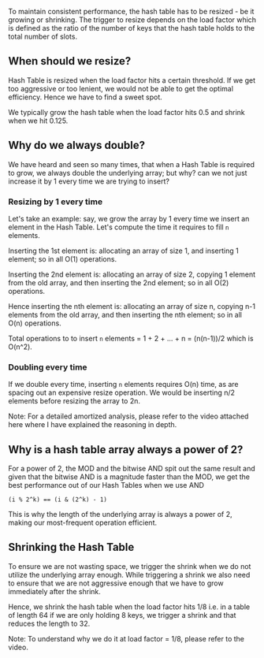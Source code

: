 To maintain consistent performance, the hash table has to be resized - be it growing or shrinking. The trigger to resize depends on the load factor which is defined as the ratio of the number of keys that the hash table holds to the total number of slots.

## When should we resize?

Hash Table is resized when the load factor hits a certain threshold. If we get too aggressive or too lenient, we would not be able to get the optimal efficiency. Hence we have to find a sweet spot.

We typically grow the hash table when the load factor hits 0.5 and shrink when we hit 0.125.

## Why do we always double?

We have heard and seen so many times, that when a Hash Table is required to grow, we always double the underlying array; but why? can we not just increase it by 1 every time we are trying to insert?

### Resizing by 1 every time

Let's take an example: say, we grow the array by 1 every time we insert an element in the Hash Table. Let's compute the time it requires to fill `n` elements.

Inserting the 1st element is: allocating an array of size 1, and inserting 1 element; so in all O(1) operations.

Inserting the 2nd element is: allocating an array of size 2, copying 1 element from the old array, and then inserting the 2nd element; so in all O(2) operations.

Hence inserting the nth element is: allocating an array of size n, copying n-1 elements from the old array, and then inserting the nth element; so in all O(n) operations.

Total operations to to insert `n` elements = 1 + 2 + ... + n = (n(n-1))/2 which is O(n^2).

### Doubling every time

If we double every time, inserting `n` elements requires O(n) time, as are spacing out an expensive resize operation. We would be inserting n/2 elements before resizing the array to 2n.

Note: For a detailed amortized analysis, please refer to the video attached here where I have explained the reasoning in depth.

## Why is a hash table array always a power of 2?

For a power of 2, the MOD and the bitwise AND spit out the same result and given that the bitwise AND is a magnitude faster than the MOD, we get the best performance out of our Hash Tables when we use AND

```
(i % 2^k) == (i & (2^k) - 1)
```

This is why the length of the underlying array is always a power of 2, making our most-frequent operation efficient.

## Shrinking the Hash Table

To ensure we are not wasting space, we trigger the shrink when we do not utilize the underlying array enough. While triggering a shrink we also need to ensure that we are not aggressive enough that we have to grow immediately after the shrink.

Hence, we shrink the hash table when the load factor hits 1/8 i.e. in a table of length 64 if we are only holding 8 keys, we trigger a shrink and that reduces the length to 32.

Note: To understand why we do it at load factor = 1/8, please refer to the video.